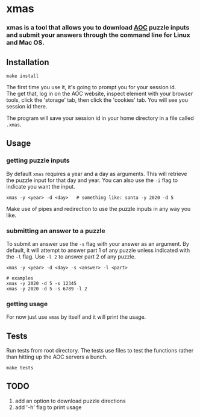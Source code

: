# xmas

### xmas is a tool that allows you to download [AOC](https://adventofcode.com) puzzle inputs and submit your answers through the command line for Linux and Mac OS.  

## Installation
```
make install
```
The first time you use it, it's going to prompt you for your session id.  
The get that, log in on the AOC website, inspect element with your browser tools, click the 'storage' tab, then click the 'cookies' tab. You will see you session id there.  

The program will save your session id in your home directory in a file called `.xmas`.  

## Usage
### getting puzzle inputs
By default `xmas` requires a year and a day as arguments. This will retrieve the puzzle input for that day and year. You can also use the `-i` flag to indicate you want the input. 
```
xmas -y <year> -d <day>   # something like: santa -y 2020 -d 5  
```
Make use of pipes and redirection to use the puzzle inputs in any way you like.  

### submitting an answer to a puzzle
To submit an answer use the `-s` flag with your answer as an argument. By default, it will attempt to answer part 1 of any puzzle unless indicated with the `-l` flag. Use `-l 2` to answer part 2 of any puzzle.
```
xmas -y <year> -d <day> -s <answer> -l <part>

# examples
xmas -y 2020 -d 5 -s 12345
xmas -y 2020 -d 5 -s 6789 -l 2
```
### getting usage
For now just use `xmas` by itself and it will print the usage.

## Tests
Run tests from root directory. The tests use files to test the functions rather than hitting up the AOC servers a bunch.
```
make tests
```
## TODO
1. add an option to download puzzle directions
2. add '-h' flag to print usage
